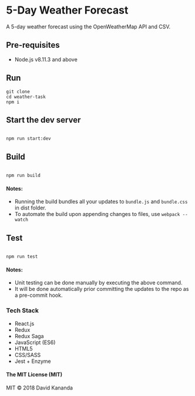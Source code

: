 
# 5-Day Weather Forecast
A 5-day weather forecast using the OpenWeatherMap API and CSV.

## Pre-requisites
* Node.js v8.11.3 and above

## Run
```
git clone
cd weather-task
npm i
```


## Start the dev server
```

npm run start:dev

```

## Build
```

npm run build

```

#### Notes:
* Running the build bundles all your updates to ```bundle.js``` and ```bundle.css``` in dist folder.
* To automate the build upon appending changes to files, use ```webpack --watch```

## Test
```

npm run test

```

#### Notes:
* Unit testing can be done manually by executing the above command.
* It will be done automatically prior committing the updates to the repo as a pre-commit hook.

### Tech Stack

* React.js
* Redux
* Redux Saga
* JavaScript (ES6)
* HTML5
* CSS/SASS
* Jest + Enzyme

#### The MIT License (MIT)
MIT © 2018 David Kananda
